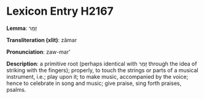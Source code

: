 # Lexicon Entry H2167

**Lemma**: זָמַר

**Transliteration (xlit)**: zâmar

**Pronunciation**: zaw-mar'

**Description**:
a primitive root (perhaps identical with זָמַר through the idea of striking with the fingers); properly, to touch the strings or parts of a musical instrument, i.e.; play upon it; to make music, accompanied by the voice; hence to celebrate in song and music; give praise, sing forth praises, psalms.
